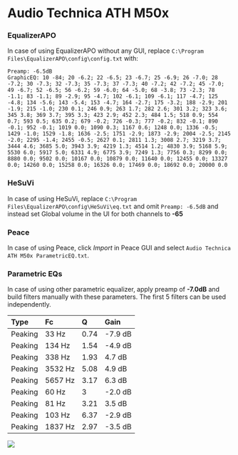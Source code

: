 # Audio Technica ATH M50x

### EqualizerAPO
In case of using EqualizerAPO without any GUI, replace `C:\Program Files\EqualizerAPO\config\config.txt`
with:
```
Preamp: -6.5dB
GraphicEQ: 10 -84; 20 -6.2; 22 -6.5; 23 -6.7; 25 -6.9; 26 -7.0; 28 -7.2; 30 -7.3; 32 -7.3; 35 -7.3; 37 -7.3; 40 -7.2; 42 -7.2; 45 -7.0; 49 -6.7; 52 -6.5; 56 -6.2; 59 -6.0; 64 -5.0; 68 -3.8; 73 -2.3; 78 -1.1; 83 -1.1; 89 -2.9; 95 -4.7; 102 -6.1; 109 -6.1; 117 -4.7; 125 -4.8; 134 -5.6; 143 -5.4; 153 -4.7; 164 -2.7; 175 -3.2; 188 -2.9; 201 -1.9; 215 -1.0; 230 0.1; 246 0.9; 263 1.7; 282 2.6; 301 3.2; 323 3.6; 345 3.8; 369 3.7; 395 3.3; 423 2.9; 452 2.3; 484 1.5; 518 0.9; 554 0.7; 593 0.5; 635 0.2; 679 -0.2; 726 -0.3; 777 -0.2; 832 -0.1; 890 -0.1; 952 -0.1; 1019 0.0; 1090 0.3; 1167 0.6; 1248 0.0; 1336 -0.5; 1429 -1.0; 1529 -1.8; 1636 -2.5; 1751 -2.9; 1873 -2.9; 2004 -2.5; 2145 -2.0; 2295 -1.4; 2455 -0.5; 2627 0.1; 2811 1.3; 3008 2.7; 3219 3.7; 3444 4.6; 3685 5.0; 3943 3.9; 4219 1.3; 4514 1.2; 4830 3.9; 5168 5.9; 5530 6.0; 5917 5.0; 6331 4.9; 6775 3.9; 7249 1.3; 7756 0.3; 8299 0.0; 8880 0.0; 9502 0.0; 10167 0.0; 10879 0.0; 11640 0.0; 12455 0.0; 13327 0.0; 14260 0.0; 15258 0.0; 16326 0.0; 17469 0.0; 18692 0.0; 20000 0.0
```

### HeSuVi
In case of using HeSuVi, replace `C:\Program Files\EqualizerAPO\config\HeSuVi\eq.txt` and omit `Preamp:
-6.5dB` and instead set Global volume in the UI for both channels to **-65**

### Peace
In case of using Peace, click *Import* in Peace GUI and select `Audio Technica ATH M50x ParametricEQ.txt`.

### Parametric EQs
In case of using other parametric equalizer, apply preamp of **-7.0dB** and build filters manually with
these parameters. The first 5 filters can be used independently.

| Type    | Fc      |    Q | Gain    |
|:--------|:--------|:-----|:--------|
| Peaking | 33 Hz   | 0.74 | -7.9 dB |
| Peaking | 134 Hz  | 1.54 | -4.9 dB |
| Peaking | 338 Hz  | 1.93 | 4.7 dB  |
| Peaking | 3532 Hz | 5.08 | 4.9 dB  |
| Peaking | 5657 Hz | 3.17 | 6.3 dB  |
| Peaking | 60 Hz   | 3    | -2.0 dB |
| Peaking | 81 Hz   | 3.21 | 3.5 dB  |
| Peaking | 103 Hz  | 6.37 | -2.9 dB |
| Peaking | 1837 Hz | 2.97 | -3.5 dB |

![](https://raw.githubusercontent.com/jaakkopasanen/AutoEq/master/results/headphonecom/sbaf-serious/Audio%20Technica%20ATH%20M50x/Audio%20Technica%20ATH%20M50x.png)